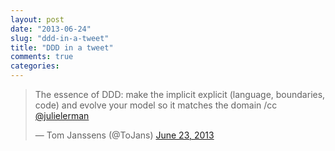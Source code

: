 ```yaml
---
layout: post
date: "2013-06-24"
slug: "ddd-in-a-tweet"
title: "DDD in a tweet"
comments: true
categories: 
---
```

<blockquote class="twitter-tweet"><p>The essence of DDD: make the implicit explicit (language, boundaries, code) and evolve your model so it matches the domain /cc <a href="https://twitter.com/julielerman">@julielerman</a></p>&mdash; Tom Janssens (@ToJans) <a href="https://twitter.com/ToJans/statuses/348887983283380224">June 23, 2013</a></blockquote>
<script async src="//platform.twitter.com/widgets.js" charset="utf-8"></script>
